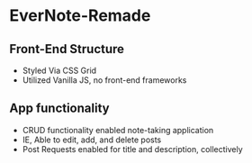 # EverNote-Remade

## Front-End Structure
   * Styled Via CSS Grid
   * Utilized Vanilla JS, no front-end frameworks


## App functionality
  * CRUD functionality enabled note-taking application
  * IE, Able to edit, add, and delete posts 
  * Post Requests enabled for title and description, collectively
